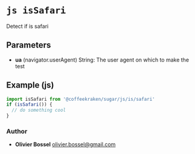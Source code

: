 


<!-- @namespace    sugar.js.is -->

# ```js isSafari ```


Detect if is safari

## Parameters

- **ua** (navigator.userAgent) String: The user agent on which to make the test



## Example (js)

```js
import isSafari from '@coffeekraken/sugar/js/is/safari'
if (isSafari()) {
  // do something cool
}
```


### Author
- **Olivier Bossel** <a href="mailto:olivier.bossel@gmail.com">olivier.bossel@gmail.com</a> 



